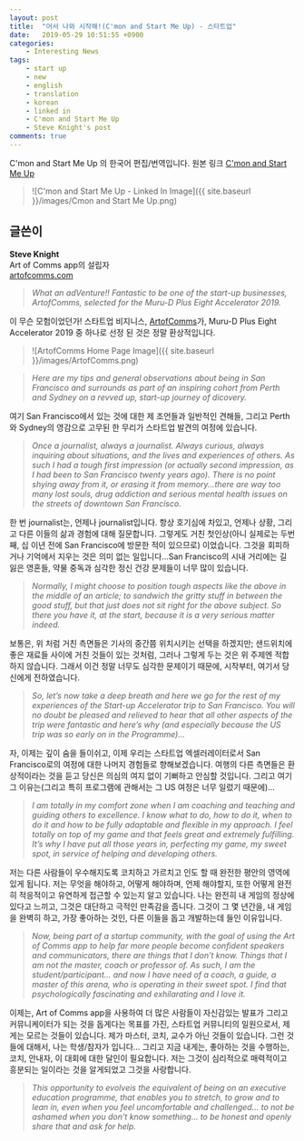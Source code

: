 ```yaml
---
layout: post
title:  "어서 나와 시작해!(C'mon and Start Me Up) - 스타트업"
date:   2019-05-29 10:51:55 +0900
categories:
    - Interesting News
tags:
    - start up
    - new
    - english
    - translation
    - korean
    - linked in
    - C'mon and Start Me Up
    - Steve Knight's post
comments: true
---
```


C'mon and Start Me Up 의 한국어 편집/번역입니다.
원본 링크 [C'mon and Start Me Up][기사 원본]

> ![C'mon and Start Me Up - Linked In Image]({{ site.baseurl }}/images/Cmon and Start Me Up.png)

## **글쓴이**  
**Steve Knight**  
Art of Comms app의 설립자  
<a href="http://artofcomms.com">artofcomms.com</a>  

> *What an adVenture!! Fantastic to be one of the start-up businesses, ArtofComms, selected for the Muru-D Plus Eight Accelerator 2019.*

이 무슨 모험이었던가! 스타트업 비지니스, [ArtofComms][아트오프컴스]가, Muru-D Plus Eight Accelerator 2019 중 하나로 선정 된 것은 정말 환상적입니다.

> ![ArtofComms Home Page Image]({{ site.baseurl }}/images/ArtofComms.png)

> *Here are my tips and general observations about being in San Francisco and surrounds as part of an inspiring cohort from Perth and Sydney on a revved up, start-up journey of dicovery.*

여기 San Francisco에서 있는 것에 대한  제 조언들과 일반적인 견해들, 그리고 Perth와 Sydney의 영감으로 고무된 한 무리가 스타트업 발견의 여정에 있습니다.

> *Once a journalist, always a journalist. Always curious, always inquiring about situations, and the lives and experiences of others. As such I had a tough first impression (or actually second impression, as I had been to San Francisco twenty years ago). There is no point shying away from it, or erasing it from memory...there are way too many lost souls, drug addiction and serious mental health issues on the streets of downtown San Francisco.*

한 번 journalist는, 언제나 journalist입니다. 항상 호기심에 차있고, 언제나 상황, 그리고 다른 이들의 삶과 경험에 대해 질문합니다. 그렇게도 거친 첫인상(아니 실제로는 두번 째, 십 이년 전에 San Francisco에 방문한 적이 있으므로) 이었습니다. 그것을 회피하거나 기억에서 지우는 것은 의미 없는 일입니다...San Francisco의 시내 거리에는 길 잃은 영혼들, 약물 중독과 심각한 정신 건강 문제들이 너무 많이 있습니다.

> *Normally, I might choose to position tough aspects like the above in the middle of an article; to sandwich the gritty stuff in between the good stuff, but that just does not sit right for the above subject. So there you have it, at the start, because it is a very serious matter indeed.*

보통은, 위 처럼 거친 측면들은 기사의 중간쯤 위치시키는 선택을 하겠지만; 샌드위치에 좋은 재료들 사이에 거친 것들이 있는 것처럼, 그러나 그렇게 두는 것은 위 주제엔 적합하지 않습니다. 그래서 이건 정말 너무도 심각한 문제이기 때문에, 시작부터, 여기서 당신에게 전하였습니다.

> *So, let’s now take a deep breath and here we go for the rest of my experiences of the Start-up Accelerator trip to San Francisco. You will no doubt be pleased and relieved to hear that all other aspects of the trip were fantastic and here’s why (and especially because the US trip was so early on in the Programme)…*

자, 이제는 깊이 숨을 들이쉬고, 이제 우리는 스타트업 엑셀러레이터로서 San Francisco로의 여정에 대한 나머지 경험들로 향해보겠습니다. 여행의 다른 측면들은 환상적이라는 것을 듣고 당신은 의심의 여지 없이 기뻐하고 안심할 것입니다. 그리고 여기 그 이유는(그리고 특히 프로그램에 관해서는 그 US 여정은 너무 일렀기 때문에)...

> *I am totally in my comfort zone when I am coaching and teaching and guiding others to excellence. I know what to do, how to do it, when to do it and how to be fully adaptable and flexible in my approach. I feel totally on top of my game and that feels great and extremely fulfilling. It’s why I have put all those years in, perfecting my game, my sweet spot, in service of helping and developing others.*

저는 다른 사람들이 우수해지도록 코치하고 가르치고 인도 할 때 완전한 평안의 영역에 있게 됩니다. 저는 무엇을 해야하고, 어떻게 해야하며, 언제 해야할지, 또한 어떻게 완전히 적응적이고 유연하게 접근할 수 있는지 알고 있습니다. 나는 완전히 내 게임의 정상에 있다고 느끼고, 그것은 대단하고 극적인 만족감을 줍니다. 그것이 그 몇 년간을, 내 게임을 완벽히 하고, 가장 좋아하는 것인, 다른 이들을 돕고 개발하는데 들인 이유입니다.

> *Now, being part of a startup community, with the goal of using the Art of Comms app to help far more people become confident speakers and communicators, there are things that I don’t know. Things that I am not the master, coach or professor of. As such, I am the student/participant... and now I have need of a coach, a guide, a master of this arena, who is operating in their sweet spot. I find that psychologically fascinating and exhilarating and I love it.*

이제는, Art of Comms app을 사용하여 더 많은 사람들이 자신감있는 발표가 그리고 커뮤니케이터가 되는 것을 돕게다는 목표를 가진, 스타트업 커뮤니티의 일원으로서, 제게는 모르는 것들이 있습니다. 제가 마스터, 코치, 교수가 아닌 것들이 있습니다. 그런 것들에 대해서, 나는 학생/참자가 입니다... 그리고 지금 내게는, 좋아하는 것을 수행하는, 코치, 안내자, 이 대회에 대한 달인이 필요합니다. 저는 그것이 심리적으로 매력적이고 흥분되는 일이라는 것을 알게되었고 그것을 사랑합니다.

> *This opportunity to evolveis the equivalent of being on an executive education programme, that enables you to stretch, to grow and to lean in, even when you feel uncomfortable and challenged... to not be ashamed when you don’t know something... to be honest and openly share that and ask for help.*



[기사 원본]: https://www.linkedin.com/pulse/cmon-start-me-up-steve-knight/?trk=eml-email_feed_ecosystem_digest_01-recommended_articles-6-Unknown&midToken=AQHDdVsUNBVb4g&fromEmail=fromEmail&ut=2BoQnc-JmjvUM1
[아트오프컴스]: http://artofcomms.com/